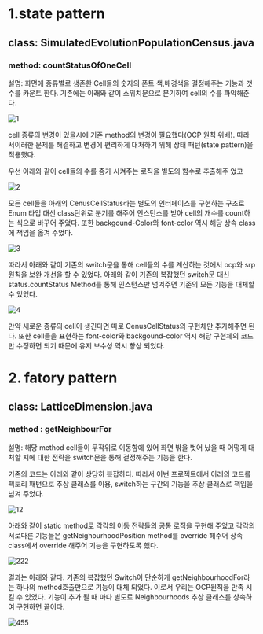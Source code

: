   # 1.state pattern
  ## class: SimulatedEvolutionPopulationCensus.java
  ### method: countStatusOfOneCell 
  설명: 화면에 종류별로 생존한 Cell들의 숫자의 폰트 색,배경색을 결정해주는 기능과 갯수를 카운트 한다.
 기존에는 아래와 같이 스위치문으로 분기하여 cell의 수를 파악해준다.
 
![1](https://github.com/koust6u/simulated-evolution/assets/111568619/6f51f5d9-7973-4123-ae24-0786bbf17b0f)


  cell 종류의 변경이 있을시에 기존 method의 변경이 필요했다(OCP 원칙 위배). 
  따라서이러한 문제를 해결하고 변경에 편리하게 대처하기 위해 상태 패턴(state pattern)을 적용했다.


  우선 아래와 같이 cell들의 수를 증가 시켜주는 로직을 별도의 함수로 추출해주 었고 
  
  ![2](https://github.com/koust6u/simulated-evolution/assets/111568619/23aeb54e-ac7f-4c16-8871-11f3e161a07a)


  모든 cell들을 아래의 CenusCellStatus라는 별도의 인터페이스를 구현하는 구조로 Enum 타입 대신 class단위로
  분기를 해주어 인스턴스를 받아 cell의 개수를 count하는 식으로 바꾸어 주었다.
  또한 backgound-Color와 font-color 역시 해당 상속 class에 책임을 옮겨 주었다. 
  
  ![3](https://github.com/koust6u/simulated-evolution/assets/111568619/49d96f7a-dc24-4d8b-b30a-5c43632abbc4)


  따라서 아래와 같이 기존의 switch문을 통해 cell들의 수를 계산하는 것에서 ocp와 srp원칙을 보완 개선을 할 수 있었다.
  아래와 같이 기존의 복잡했던 switch문 대신 status.countStatus Method를 통해 인스턴스만 넘겨주면 기존의 
  모든 기능을 대체할 수 있었다. 
  
![4](https://github.com/koust6u/simulated-evolution/assets/111568619/3a53a74a-d874-4f54-af1c-1da8c30147af)


  만약 새로운 종류의 cell이 생긴다면 따로 CenusCellStatus의 구현체만 추가해주면 된다.
  또한 cell들을 표현하는 font-color와 backgound-color 역시 해당 구현체의 코드만 수정하면 되기 때문에
  유지 보수성 역시 향상 되었다. 

  # 2. fatory pattern 
  ## class: LatticeDimension.java
  ### method : getNeighbourFor

  설명: 해당 method cell들이 무작위로 이동함에 있어 화면 밖을 벗어 났을 때 어떻게 대처할 지에 대한 전략을 switch문을
  통해 결정해주는 기능을 한다.

  기존의 코드는 아래와 같이 상당히 복잡하다.
  따라서 이번 프로젝트에서 아래의 코드를 팩토리 패턴으로 추상 클래스를 이용, switch하는 구간의 기능을 추상 클래스로 책임을
  넘겨 주었다.
  
 ![12](https://github.com/koust6u/simulated-evolution/assets/111568619/75e1c3df-4f31-4c86-ba5c-be7841b535dc)


  아래와 같이 static method로 각각의 이동 전략들의 공통 로직을 구현해 주었고 
  각각의 서로다른 기능들은 getNeighourhoodPosition method를 override 해주어 상속 class에서 override 해주어 기능을 구현하도록 했다. 
  
 ![222](https://github.com/koust6u/simulated-evolution/assets/111568619/46f147e1-a6a8-4bb0-8568-498a0fc16b3d)


  결과는 아래와 같다. 기존의 복잡했던 Switch이 단순하게 getNeighbourhoodFor라는 하나의 method호출만으로 기능이 대체 되었다.
  이로서 우리는 OCP원칙을 만족 시킬 수 있었다. 기능이 추가 될 때 마다 별도로 Neighbourhoods 추상 클래스를 상속하여 구현하면
  끝이다. 
  
 ![455](https://github.com/koust6u/simulated-evolution/assets/111568619/c75ceee1-d294-4808-a56e-19611d7c2b7d)



